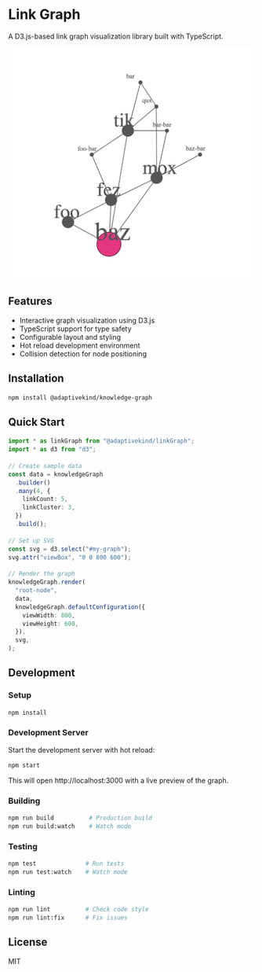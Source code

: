 # Link Graph

A D3.js-based link graph visualization library built with TypeScript.

![Example Graph](docs/images/example-graph.png)

## Features

- Interactive graph visualization using D3.js
- TypeScript support for type safety
- Configurable layout and styling
- Hot reload development environment
- Collision detection for node positioning

## Installation

```bash
npm install @adaptivekind/knowledge-graph
```

## Quick Start

```typescript
import * as linkGraph from "@adaptivekind/linkGraph";
import * as d3 from "d3";

// Create sample data
const data = knowledgeGraph
  .builder()
  .many(4, {
    linkCount: 5,
    linkCluster: 3,
  })
  .build();

// Set up SVG
const svg = d3.select("#my-graph");
svg.attr("viewBox", "0 0 800 600");

// Render the graph
knowledgeGraph.render(
  "root-node",
  data,
  knowledgeGraph.defaultConfiguration({
    viewWidth: 800,
    viewHeight: 600,
  }),
  svg,
);
```

## Development

### Setup

```bash
npm install
```

### Development Server

Start the development server with hot reload:

```bash
npm start
```

This will open http://localhost:3000 with a live preview of the graph.

### Building

```bash
npm run build          # Production build
npm run build:watch    # Watch mode
```

### Testing

```bash
npm test              # Run tests
npm run test:watch    # Watch mode
```

### Linting

```bash
npm run lint          # Check code style
npm run lint:fix      # Fix issues
```

## License

MIT
